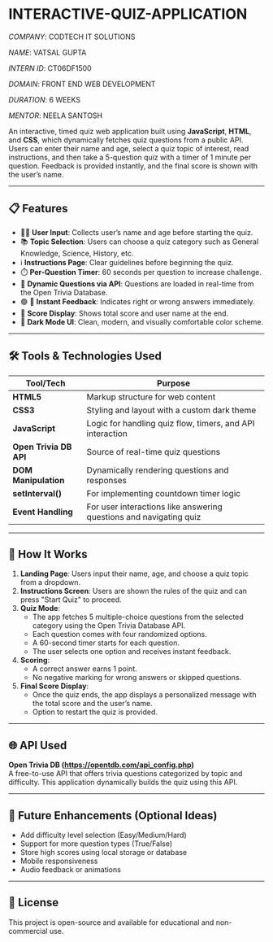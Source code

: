 # INTERACTIVE-QUIZ-APPLICATION

*COMPANY*: CODTECH IT SOLUTIONS

*NAME*: VATSAL GUPTA

*INTERN ID*: CT06DF1500

*DOMAIN*: FRONT END WEB DEVELOPMENT

*DURATION*: 6 WEEKS

*MENTOR*: NEELA SANTOSH

An interactive, timed quiz web application built using **JavaScript**, **HTML**, and **CSS**, which dynamically fetches quiz questions from a public API. Users can enter their name and age, select a quiz topic of interest, read instructions, and then take a 5-question quiz with a timer of 1 minute per question. Feedback is provided instantly, and the final score is shown with the user’s name.

---

## 📋 Features

- 🧑‍💻 **User Input**: Collects user’s name and age before starting the quiz.
- 📚 **Topic Selection**: Users can choose a quiz category such as General Knowledge, Science, History, etc.
- ℹ️ **Instructions Page**: Clear guidelines before beginning the quiz.
- ⏱️ **Per-Question Timer**: 60 seconds per question to increase challenge.
- 🤖 **Dynamic Questions via API**: Questions are loaded in real-time from the Open Trivia Database.
- 🟢 🔴 **Instant Feedback**: Indicates right or wrong answers immediately.
- 🏁 **Score Display**: Shows total score and user name at the end.
- 🌙 **Dark Mode UI**: Clean, modern, and visually comfortable color scheme.

---

## 🛠️ Tools & Technologies Used

| Tool/Tech | Purpose |
|----------|---------|
| **HTML5** | Markup structure for web content |
| **CSS3**  | Styling and layout with a custom dark theme |
| **JavaScript** | Logic for handling quiz flow, timers, and API interaction |
| **Open Trivia DB API** | Source of real-time quiz questions |
| **DOM Manipulation** | Dynamically rendering questions and responses |
| **setInterval()** | For implementing countdown timer logic |
| **Event Handling** | For user interactions like answering questions and navigating quiz |

---

## 🚀 How It Works

1. **Landing Page**: Users input their name, age, and choose a quiz topic from a dropdown.
2. **Instructions Screen**: Users are shown the rules of the quiz and can press "Start Quiz" to proceed.
3. **Quiz Mode**:
   - The app fetches 5 multiple-choice questions from the selected category using the Open Trivia Database API.
   - Each question comes with four randomized options.
   - A 60-second timer starts for each question.
   - The user selects one option and receives instant feedback.
4. **Scoring**:
   - A correct answer earns 1 point.
   - No negative marking for wrong answers or skipped questions.
5. **Final Score Display**:
   - Once the quiz ends, the app displays a personalized message with the total score and the user’s name.
   - Option to restart the quiz is provided.

---

## 🌐 API Used

**Open Trivia DB (https://opentdb.com/api_config.php)**  
A free-to-use API that offers trivia questions categorized by topic and difficulty. This application dynamically builds the quiz using this API.

---


## 📝 Future Enhancements (Optional Ideas)

- Add difficulty level selection (Easy/Medium/Hard)
- Support for more question types (True/False)
- Store high scores using local storage or database
- Mobile responsiveness
- Audio feedback or animations

---


## 📄 License

This project is open-source and available for educational and non-commercial use.

